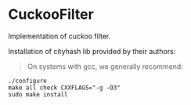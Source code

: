 # CuckooFilter
Implementation of cuckoo filter.


Installation of cityhash lib provided by their authors:
   > On systems with gcc, we generally recommend:

    ./configure
    make all check CXXFLAGS="-g -O3"
    sudo make install